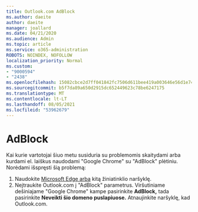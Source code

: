 ```yaml
---
title: Outlook.com AdBlock
ms.author: daeite
author: daeite
manager: joallard
ms.date: 04/21/2020
ms.audience: Admin
ms.topic: article
ms.service: o365-administration
ROBOTS: NOINDEX, NOFOLLOW
localization_priority: Normal
ms.custom:
- "9000594"
- "2438"
ms.openlocfilehash: 15082cbce2d7ff041842fc7506d611bee419a003646e56d1e7488981dd4d7020
ms.sourcegitcommit: b5f7da89a650d2915dc652449623c78be6247175
ms.translationtype: MT
ms.contentlocale: lt-LT
ms.lasthandoff: 08/05/2021
ms.locfileid: "53962679"
---
```

# <a name="adblock"></a>AdBlock

Kai kurie vartotojai šiuo metu susiduria su problemomis skaitydami arba kurdami el. laiškus naudodami "Google Chrome" su "AdBlock" plėtiniu. Norėdami išspręsti šią problemą:

1. Naudokite [Microsoft Edge arba](https://www.microsoft.com/windows/microsoft-edge) kitą žiniatinklio naršyklę.
1. Neįtraukite Outlook.com į "AdBlock" parametrus. Viršutiniame dešiniajame "Google Chrome" kampe pasirinkite **AdBlock,** tada pasirinkite **Neveikti šio domeno puslapiuose.** Atnaujinkite naršyklę, kad Outlook.com.